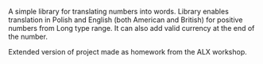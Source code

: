 A simple library for translating numbers into words. Library enables translation in Polish and English (both American and British)
for positive numbers from Long type range. It can also add valid currency at the end of the number. 

Extended version of project made as homework from the ALX workshop. 

